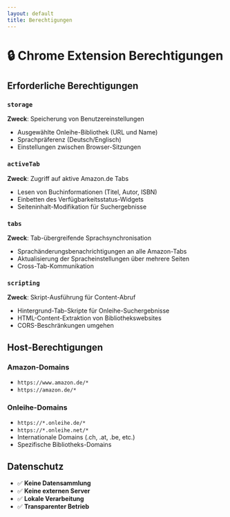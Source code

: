 ```yaml
---
layout: default
title: Berechtigungen
---
```


# 🔒 Chrome Extension Berechtigungen

## Erforderliche Berechtigungen

### `storage`
**Zweck**: Speicherung von Benutzereinstellungen
- Ausgewählte Onleihe-Bibliothek (URL und Name)
- Sprachpräferenz (Deutsch/Englisch)
- Einstellungen zwischen Browser-Sitzungen

### `activeTab`
**Zweck**: Zugriff auf aktive Amazon.de Tabs
- Lesen von Buchinformationen (Titel, Autor, ISBN)
- Einbetten des Verfügbarkeitsstatus-Widgets
- Seiteninhalt-Modifikation für Suchergebnisse

### `tabs`
**Zweck**: Tab-übergreifende Sprachsynchronisation
- Sprachänderungsbenachrichtigungen an alle Amazon-Tabs
- Aktualisierung der Spracheinstellungen über mehrere Seiten
- Cross-Tab-Kommunikation

### `scripting`
**Zweck**: Skript-Ausführung für Content-Abruf
- Hintergrund-Tab-Skripte für Onleihe-Suchergebnisse
- HTML-Content-Extraktion von Bibliothekswebsites
- CORS-Beschränkungen umgehen

## Host-Berechtigungen

### Amazon-Domains
- `https://www.amazon.de/*`
- `https://amazon.de/*`

### Onleihe-Domains
- `https://*.onleihe.de/*`
- `https://*.onleihe.net/*`
- Internationale Domains (.ch, .at, .be, etc.)
- Spezifische Bibliotheks-Domains

## Datenschutz

- ✅ **Keine Datensammlung**
- ✅ **Keine externen Server**
- ✅ **Lokale Verarbeitung**
- ✅ **Transparenter Betrieb**
